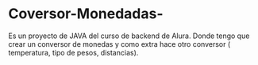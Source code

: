 # Coversor-Monedadas-
Es un proyecto de JAVA del curso de backend de Alura. Donde tengo que crear un conversor de monedas y como extra hace otro conversor ( temperatura, tipo de pesos, distancias).
